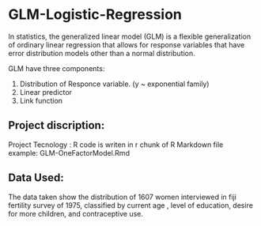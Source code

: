 # GLM-Logistic-Regression

In statistics, the generalized linear model (GLM) is a flexible generalization of ordinary linear regression that allows for response variables that have error distribution models other than a normal distribution.

GLM have three components:
1. Distribution of Responce variable. (y ~ exponential family)
2. Linear predictor
3. Link function

## Project discription:
Project Tecnology : 
R code is writen in r chunk of R Markdown file  
example: GLM-OneFactorModel.Rmd 

## Data Used: 
The data taken show the distribution of 1607 women interviewed in fiji fertility survey of 1975, classified by current age , level of education, desire for more children, and contraceptive use.

